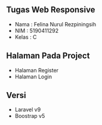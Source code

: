 ## Tugas Web Responsive

- Nama : Felina Nurul Rezpiningsih
- NIM  : 5190411292
- Kelas : C

## Halaman Pada Project

- Halaman Register
- Halaman Login

## Versi

- Laravel v9
- Boostrap v5
